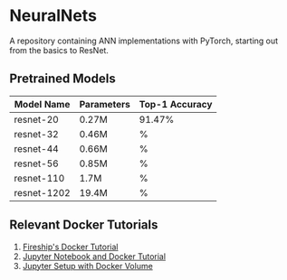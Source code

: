 # NeuralNets

A repository containing ANN implementations with PyTorch, starting out from the basics to ResNet.

## Pretrained Models

| Model Name  | Parameters | Top-1 Accuracy |
|-------------|------------|----------------|
| resnet-20   | 0.27M      | 91.47%         |
| resnet-32   | 0.46M      | %              |
| resnet-44   | 0.66M      | %              |
| resnet-56   | 0.85M      | %              |
| resnet-110  | 1.7M       | %              |
| resnet-1202 | 19.4M      | %              |

## Relevant Docker Tutorials

1. [Fireship's Docker Tutorial](https://www.youtube.com/watch?v=gAkwW2tuIqE)
2. [Jupyter Notebook and Docker Tutorial](https://www.youtube.com/watch?v=8qcCkifuq0E)
3. [Jupyter Setup with Docker Volume](https://www.youtube.com/watch?v=ajPppaAVXQU)
